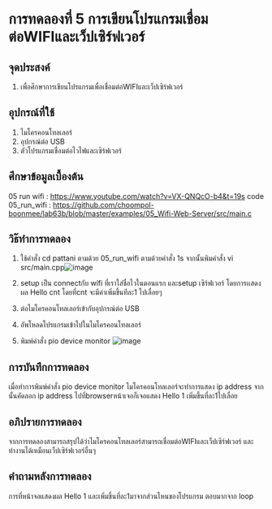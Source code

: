 # การทดลองที่ 5 การเขียนโปรแกรมเชื่อมต่อWIFIและเว็ปเซิร์ฟเวอร์
## จุดประสงค์
1. เพื่อศึกษาการเขียนโปรแกรมเพื่อเชื่อมต่อWIFIและเว็ปเซิร์ฟเวอร์
## อุปกรณ์ที่ใช้
1. ไมโครคอนโทลเลอร์
2. อุปกรณ์ต่อ USB 
3. ตัวโปรแกรมเชื่อมต่อไวไฟและเซิร์ฟเวอร์
## ศึกษาข้อมูลเบื้องต้น
05 run wifi : https://www.youtube.com/watch?v=VX-QNQcO-b4&t=19s
code 05_run_wifi : https://github.com/choompol-boonmee/lab63b/blob/master/examples/05_Wifi-Web-Server/src/main.c
## วิธ๊ทำการทดลอง
1. ใช้คำสั่ง cd pattani ตามด้วย 05_run_wifi ตามด้วยคำสั่ง 1s จากนั้นพิมคำสั่ง vi src/main.cpp![image](https://user-images.githubusercontent.com/80883602/112357565-3c891580-8d02-11eb-94e8-3c27722476e6.png)

2. setup เป็น connectกับ wifi ที่เราใส่ชื่อไวในตอนแรก และsetup เซิร์ฟเวอร์ โดยการเเสดงผล Hello cnt โดยที่cnt จะมีค่าเพิ่มขึ้นทีละ1 ไปเลื่อยๆ
3. ต่อไมโครคอนโทลเลอร์เข้ากับอุปกรณ์ต่อ USB
4. อัพโหลดโปรแกรมเข้าไปในไมโครคอนโทลเลอร์ 
5. พิมพ์คำสั่ง pio device monitor ![image](https://user-images.githubusercontent.com/80883602/112357767-693d2d00-8d02-11eb-9328-c26fbf172bb6.png)

## การบันทึกการทดลอง
เมื่อทำการพิมพ์คำสั่ง pio device monitor ไมโครคอนโทลเลอร์จะทำการแสดง ip address จากนั้นคัดลอก ip address ไปที่browserหน้าเจอก็เจอแสดง Hello 1 เพิ่มขึ้นที่ละ1ไปเลื่อย
## อภิปรายการทดลอง
จากการทดลองสามารถสรุปได้ว่าไมโครคอนโทลเลอร์สามารถเชื่อมต่อWIFIและเว็ปเซิร์ฟเวอร์ และทำงานได้เหมือนเว็ปเซิร์ฟเวอร์อื่นๆ
## คำถามหลังการทดลอง
การที่หน้าจอแสดงผล Hello 1 และเพิ่มขึ้นที่ละ1มาจากส่วนไหนของโปรแกรม ตอบมากจาก loop
